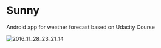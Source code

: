 # Sunny
Android app for weather forecast based on Udacity Course

![2016_11_28_23_21_14](https://cloud.githubusercontent.com/assets/16133155/20723143/9ed7f72a-b669-11e6-83a0-53ab434bfb46.gif)

